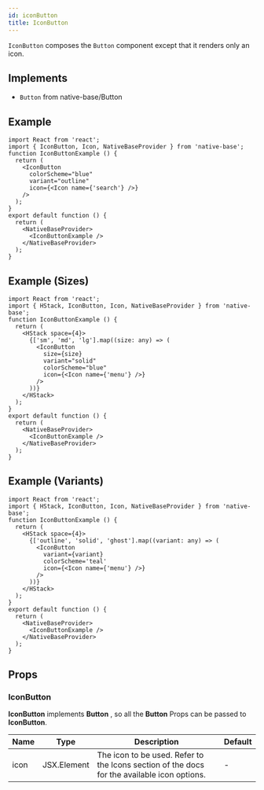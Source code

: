 ```yaml
---
id: iconButton
title: IconButton
---
```


`IconButton` composes the `Button` component except that it renders only an icon.

## Implements

- `Button` from native-base/Button

## Example

```SnackPlayer name=IconButton%20Example
import React from 'react';
import { IconButton, Icon, NativeBaseProvider } from 'native-base';
function IconButtonExample () {
  return (
    <IconButton
      colorScheme="blue"
      variant="outline"
      icon={<Icon name={'search'} />}
    />
  );
}
export default function () {
  return (
    <NativeBaseProvider>
      <IconButtonExample />
    </NativeBaseProvider>
  );
}
```

## Example (Sizes)

```SnackPlayer name=IconButton%20Example(Sizes)
import React from 'react';
import { HStack, IconButton, Icon, NativeBaseProvider } from 'native-base';
function IconButtonExample () {
  return (
    <HStack space={4}>
      {['sm', 'md', 'lg'].map((size: any) => (
        <IconButton
          size={size}
          variant="solid"
          colorScheme="blue"
          icon={<Icon name={'menu'} />}
        />
      ))}
    </HStack>
  );
}
export default function () {
  return (
    <NativeBaseProvider>
      <IconButtonExample />
    </NativeBaseProvider>
  );
}
```

## Example (Variants)

```SnackPlayer name=IconButton%20Example(Variants)
import React from 'react';
import { HStack, IconButton, Icon, NativeBaseProvider } from 'native-base';
function IconButtonExample () {
  return (
    <HStack space={4}>
      {['outline', 'solid', 'ghost'].map((variant: any) => (
        <IconButton
          variant={variant}
          colorScheme='teal'
          icon={<Icon name={'menu'} />}
        />
      ))}
    </HStack>
  );
}
export default function () {
  return (
    <NativeBaseProvider>
      <IconButtonExample />
    </NativeBaseProvider>
  );
}
```

## Props

### IconButton

**IconButton** implements **Button** , so all the **Button** Props can be passed to **IconButton**.

| Name | Type        | Description                                                                                 | Default |
| ---- | ----------- | ------------------------------------------------------------------------------------------- | ------- |
| icon | JSX.Element | The icon to be used. Refer to the Icons section of the docs for the available icon options. | -       |
